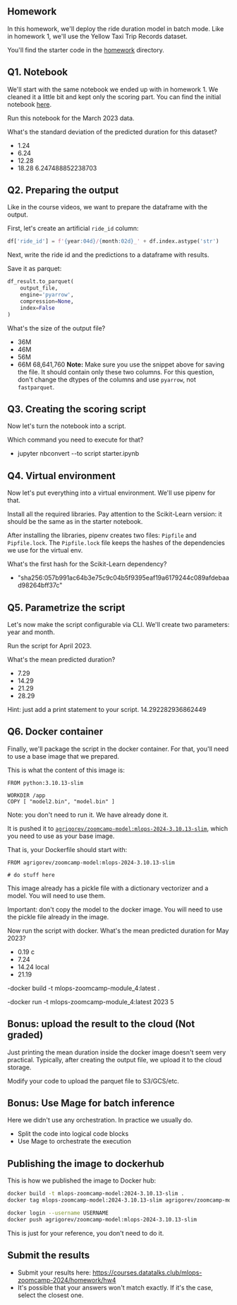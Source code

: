 ## Homework

In this homework, we'll deploy the ride duration model in batch mode. Like in homework 1, we'll use the Yellow Taxi Trip Records dataset.

You'll find the starter code in the [homework](homework) directory.

## Q1. Notebook

We'll start with the same notebook we ended up with in homework 1.
We cleaned it a little bit and kept only the scoring part. You can find the initial notebook [here](homework/starter.ipynb).

Run this notebook for the March 2023 data.

What's the standard deviation of the predicted duration for this dataset?

- 1.24
- 6.24
- 12.28
- 18.28
  6.247488852238703

## Q2. Preparing the output

Like in the course videos, we want to prepare the dataframe with the output.

First, let's create an artificial `ride_id` column:

```python
df['ride_id'] = f'{year:04d}/{month:02d}_' + df.index.astype('str')
```

Next, write the ride id and the predictions to a dataframe with results.

Save it as parquet:

```python
df_result.to_parquet(
    output_file,
    engine='pyarrow',
    compression=None,
    index=False
)
```

What's the size of the output file?

- 36M
- 46M
- 56M
- 66M
  68,641,760
  **Note:** Make sure you use the snippet above for saving the file. It should contain only these two columns. For this question, don't change the
  dtypes of the columns and use `pyarrow`, not `fastparquet`.

## Q3. Creating the scoring script

Now let's turn the notebook into a script.

Which command you need to execute for that?

- jupyter nbconvert --to script starter.ipynb

## Q4. Virtual environment

Now let's put everything into a virtual environment. We'll use pipenv for that.

Install all the required libraries. Pay attention to the Scikit-Learn version: it should be the same as in the starter
notebook.

After installing the libraries, pipenv creates two files: `Pipfile`
and `Pipfile.lock`. The `Pipfile.lock` file keeps the hashes of the
dependencies we use for the virtual env.

What's the first hash for the Scikit-Learn dependency?

- "sha256:057b991ac64b3e75c9c04b5f9395eaf19a6179244c089afdebaad98264bff37c"

## Q5. Parametrize the script

Let's now make the script configurable via CLI. We'll create two
parameters: year and month.

Run the script for April 2023.

What's the mean predicted duration?

- 7.29
- 14.29
- 21.29
- 28.29

Hint: just add a print statement to your script.
14.292282936862449

## Q6. Docker container

Finally, we'll package the script in the docker container.
For that, you'll need to use a base image that we prepared.

This is what the content of this image is:

```
FROM python:3.10.13-slim

WORKDIR /app
COPY [ "model2.bin", "model.bin" ]
```

Note: you don't need to run it. We have already done it.

It is pushed it to [`agrigorev/zoomcamp-model:mlops-2024-3.10.13-slim`](https://hub.docker.com/layers/agrigorev/zoomcamp-model/mlops-2024-3.10.13-slim/images/sha256-f54535b73a8c3ef91967d5588de57d4e251b22addcbbfb6e71304a91c1c7027f?context=repo),
which you need to use as your base image.

That is, your Dockerfile should start with:

```docker
FROM agrigorev/zoomcamp-model:mlops-2024-3.10.13-slim

# do stuff here
```

This image already has a pickle file with a dictionary vectorizer
and a model. You will need to use them.

Important: don't copy the model to the docker image. You will need
to use the pickle file already in the image.

Now run the script with docker. What's the mean predicted duration
for May 2023?

- 0.19 c
- 7.24
- 14.24 local
- 21.19

-docker build -t mlops-zoomcamp-module_4:latest .

-docker run -t mlops-zoomcamp-module_4:latest 2023 5

## Bonus: upload the result to the cloud (Not graded)

Just printing the mean duration inside the docker image
doesn't seem very practical. Typically, after creating the output
file, we upload it to the cloud storage.

Modify your code to upload the parquet file to S3/GCS/etc.

## Bonus: Use Mage for batch inference

Here we didn't use any orchestration. In practice we usually do.

- Split the code into logical code blocks
- Use Mage to orchestrate the execution

## Publishing the image to dockerhub

This is how we published the image to Docker hub:

```bash
docker build -t mlops-zoomcamp-model:2024-3.10.13-slim .
docker tag mlops-zoomcamp-model:2024-3.10.13-slim agrigorev/zoomcamp-model:mlops-2024-3.10.13-slim

docker login --username USERNAME
docker push agrigorev/zoomcamp-model:mlops-2024-3.10.13-slim
```

This is just for your reference, you don't need to do it.

## Submit the results

- Submit your results here: https://courses.datatalks.club/mlops-zoomcamp-2024/homework/hw4
- It's possible that your answers won't match exactly. If it's the case, select the closest one.

